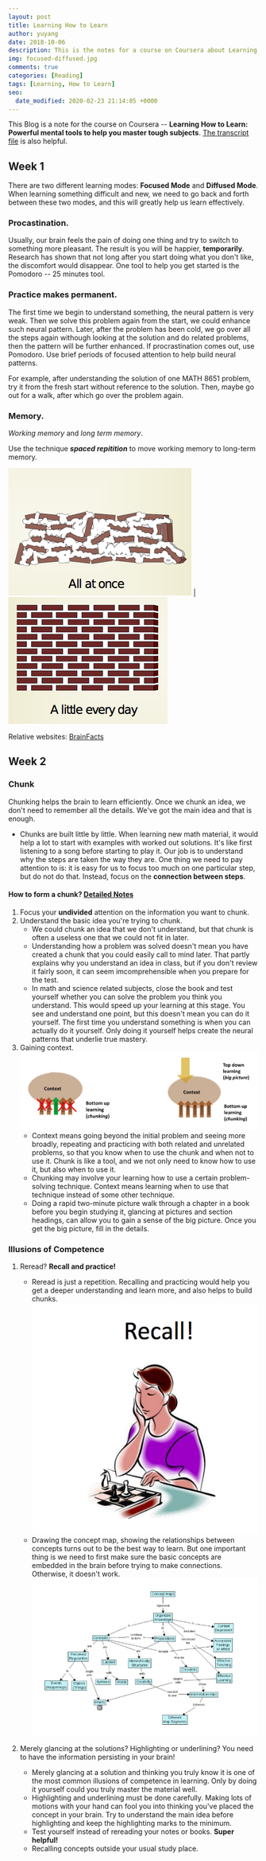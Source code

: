 ```yaml
---
layout: post
title: Learning How to Learn
author: yuyang
date: 2018-10-06
description: This is the notes for a course on Coursera about Learning How to Learn.
img: focused-diffused.jpg
comments: true
categories: [Reading]
tags: [Learning, How to Learn]
seo:
  date_modified: 2020-02-23 21:14:05 +0000
---
```


This Blog is a note for the course on Coursera -- **Learning How to Learn: Powerful mental tools to help you master tough subjects**. [The transcript file](https://raw.githubusercontent.com/yuyang-yy/materials/master/Learning-how-to-learn.pdf) is also helpful.


## Week 1
There are two different learning modes: **Focused Mode** and **Diffused Mode**. When learning something difficult and new, we need to go back and forth between these two modes, and this will greatly help us learn effectively.

### Procastination.
Usually, our brain feels the pain of doing one thing and try to switch to something more pleasant. The result is you will be happier, **temporarily**. Research has shown that not long after you start doing what you don't like, the discomfort would disappear. One tool to help you get started is the Pomodoro -- 25 minutes tool.

### Practice makes permanent.
The first time we begin to understand something, the neural pattern is very weak. Then we solve this problem again from the start, we could enhance such neural pattern. Later, after the problem has been cold, we go over all the steps again withough looking at the solution and do related problems, then the pattern will be further enhanced. If procrastination comes out, use Pomodoro. Use brief periods of focused attention to help build neural patterns.

For example, after understanding the solution of one MATH 8651 problem, try it from the fresh start without reference to the solution. Then, maybe go out for a walk, after which go over the problem again.

### Memory.
*Working memory* and *long term memory*.

Use the technique __*spaced repitition*__ to move working memory to long-term memory.

![](/assets/img/all-at-once.jpg) | ![A little every day](/assets/img/a-little-every-day.jpg)

Relative websites: [BrainFacts](http://www.brainfacts.org/)

## Week 2

### Chunk
Chunking helps the brain to learn efficiently. Once we chunk an idea, we don't need to remember all the details. We've got the main idea and that is enough.
- Chunks are built little by little. When learning new math material, it would help a lot to start with examples with worked out solutions. It's like first listening to a song before starting to play it. Our job is to understand why the steps are taken the way they are. One thing we need to pay attention to is: it is easy for us to focus too much on one particular step, but do not do that. Instead, focus on the **connection between steps**.

#### How to form a chunk? [Detailed Notes](https://raw.githubusercontent.com/yuyang-yy/materials/master/Learning-how-to-learn-24-25.pdf)
1. Focus your **undivided** attention on the information you want to chunk.
2. Understand the basic idea you're trying to chunk. 
    - We could chunk an idea that we don't understand, but that chunk is often a useless one that we could not fit in later.
    - Understanding how a problem was solved doesn't mean you have created a chunk that you could easily call to mind later. That partly explains why you understand an idea in class, but if you don't review it fairly soon, it can seem imcomprehensible when you prepare for the test.
    - In math and science related subjects, close the book and test yourself whether you can solve the problem you think you understand. This would speed up your learning at this stage. You see and understand one point, but this doesn't mean you can do it yourself. The first time you understand something is when you can actually do it yourself. Only doing it yourself helps create the neural patterns that underlie true mastery.
3. Gaining context. 
    ![context](/assets/img/context.jpg)
    - Context means going beyond the initial problem and seeing more broadly, repeating and practicing with both related and unrelated problems, so that you know when to use the chunk and when not to use it. Chunk is like a tool, and we not only need to know how to use it, but also when to use it.
    - Chunking may involve your learning how to use a certain problem-solving technique. Context means learning when to use that technique instead of some other technique. 
    - Doing a rapid two-minute picture walk through a chapter in a book before you begin studying it, glancing at pictures and section headings, can allow you to gain a sense of the big picture. Once you get the big picture, fill in the details.

### Illusions of Competence

1. Reread? **Recall and practice!**
    - Reread is just a repetition. Recalling and practicing would help you get a deeper understanding and learn more, and also helps to build chunks.
    ![Recall](/assets/img/recall.jpg)
    - Drawing the concept map, showing the relationships between concepts turns out to be the best way to learn. But one important thing is we need to first make sure the basic concepts are embedded in the brain before trying to make connections. Otherwise, it doesn't work.
    ![concept-map](/assets/img/concept-map.jpg)

2. Merely glancing at the solutions? Highlighting or underlining? You need to have the information persisting in your brain!
    - Merely glancing at a solution and thinking you truly know it is one of the most common illusions of competence in learning. Only by doing it yourself could you truly master the material well.
    - Highlighting and underlining must be done carefully. Making lots of motions with your hand can fool you into thinking you've placed the concept in your brain. Try to understand the main idea before highlighting and keep the highlighting marks to the minimum.
    - Test yourself instead of rereading your notes or books. **Super helpful!**
    - Recalling concepts outside your usual study place.
